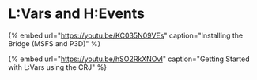 # L:Vars and H:Events

{% embed url="https://youtu.be/KC035N09VEs" caption="Installing the Bridge \(MSFS and P3D\)" %}

{% embed url="https://youtu.be/hSO2RkXNOvI" caption="Getting Started with L:Vars using the CRJ" %}





